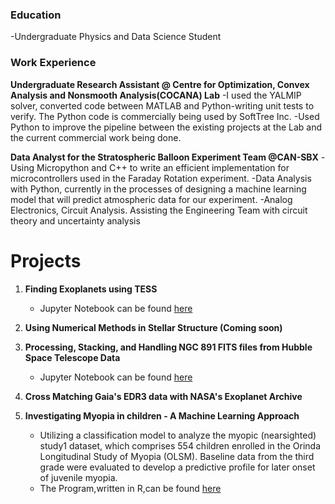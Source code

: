 

### Education
-Undergraduate Physics and Data Science Student

### Work Experience
**Undergraduate Research Assistant @ Centre for Optimization, Convex Analysis and Nonsmooth Analysis(COCANA) Lab**
-I used the YALMIP solver, converted code between MATLAB and Python-writing unit tests to verify. The Python code is commercially being used by SoftTree Inc.
-Used Python to improve the pipeline between the existing projects at the Lab and the current commercial work being done.

**Data Analyst for the Stratospheric Balloon Experiment Team @CAN-SBX**
-Using Micropython and C++ to write an efficient implementation for microcontrollers used in the Faraday Rotation experiment.
-Data Analysis with Python, currently in the processes of designing a machine learning model that will predict atmospheric data for our experiment.
-Analog Electronics, Circuit Analysis. Assisting the Engineering Team with circuit theory and uncertainty analysis


# Projects

1. **Finding Exoplanets using TESS**
   - Jupyter Notebook can be found [here](https://github.com/wasnaqvi/Projects/blob/e8f102bee628d42406da7042044751cf4f78ed64/Astronomy/Finding_Analyzing_Exoplanet.ipynb)

2. **Using Numerical Methods in Stellar Structure (Coming soon)**

3. **Processing, Stacking, and Handling NGC 891 FITS files from Hubble Space Telescope Data**
   - Jupyter Notebook can be found [here](https://github.com/wasnaqvi/Projects/blob/e8f102bee628d42406da7042044751cf4f78ed64/Astronomy/FITS_Handling_and_Stacking.ipynb)

4. **Cross Matching Gaia's EDR3 data with NASA's Exoplanet Archive**

   

5. **Investigating Myopia in children - A Machine Learning Approach**
   - Utilizing a classification model to analyze the myopic (nearsighted) study1 dataset, which comprises 554 children enrolled in the Orinda Longitudinal Study of Myopia (OLSM). Baseline data from the third grade were evaluated to develop a predictive profile for later onset of juvenile myopia.
   - The Program,written in R,can be found [here](https://github.com/wasnaqvi/Projects/tree/80d8f7a1a7b0bf187cdb2804af3ed29103ec2ad7/Machine%20Learning)


